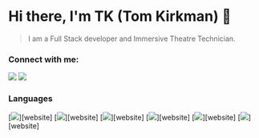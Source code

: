# Hi there, I'm TK (Tom Kirkman) 👋 



> I am a Full Stack developer and Immersive Theatre Technician.

### Connect with me:
[<img src="https://img.shields.io/badge/-Website-ed5555?&style=for-the-badge&logo=html5&logoColor=white" />][website]
[<img src="https://img.shields.io/badge/-Discord-7289da?&style=for-the-badge&logo=discord&logoColor=white" />][discord]
<br />

### Languages

<div>
  [<img src="https://img.shields.io/badge/-javascript-F7DF1E?&style=for-the-badge&logo=javascript&logoColor=black" />][website]
  [<img src="https://img.shields.io/badge/HTML5-E34F26?style=for-the-badge&logo=html5&logoColor=white" />][website]
  [<img src="https://img.shields.io/badge/-css3-1572B6?&style=for-the-badge&logo=css3&logoColor=white" />][website]
  [<img src="https://img.shields.io/badge/-VSCode-007ACC?&style=for-the-badge&logo=visual-studio-code&logoColor=white" />][website]
  [<img src="https://img.shields.io/badge/-Git-F05032?&style=for-the-badge&logo=git&logoColor=white" />][website]
  [<img src="https://img.shields.io/badge/github-223159.svg?style=for-the-badge&logo=github&logoColor=white" />][website]
</div>

<br />

[website]: https://tkw.bz
[discord]: https://discord.gg/BZxgC5sGa3
